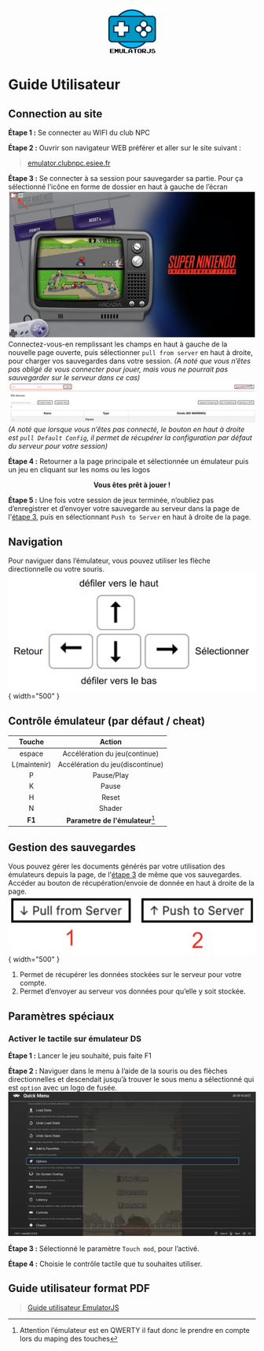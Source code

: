 <p align="center">
    <img src="/img/emulatorjs/logo-light.png" alt="Logo" width="100" height="100"><br>
</p>

# Guide Utilisateur 

## Connection au site 
**Étape 1 :** Se connecter au WIFI du club NPC 

**Étape 2 :** Ouvrir son navigateur WEB préférer et aller sur le site suivant : 
> [emulator.clubnpc.esiee.fr](http://emulator.clubnpc.esiee.fr)

<a id="etape3__"></a>

**Étape 3 :** Se connecter à sa session pour sauvegarder sa partie. Pour ça sélectionné l’icône en forme de dossier en haut à gauche de l’écran
![etape3](../img/emulatorjs/etape3.png)
Connectez-vous-en remplissant les champs en haut à gauche de la nouvelle page ouverte, puis sélectionner `pull from server` en haut à droite, pour charger vos sauvegardes dans votre session. *(A noté que vous n’êtes pas obligé de vous connecter pour jouer, mais vous ne pourrait pas sauvegarder sur le serveur dans ce cas)*
![etape3bis](../img/emulatorjs/etape3bis.png)
*(A noté que lorsque vous n’êtes pas connecté, le bouton en haut à droite est `pull Default Config`, il permet de récupérer la configuration par défaut du serveur pour votre session)*

**Étape 4 :** Retourner a la page principale et sélectionnée un émulateur puis un jeu en cliquant sur les noms ou les logos

<p align="center">
     <strong>Vous êtes prêt à jouer !</strong>
</p>

**Étape 5 :** Une fois votre session de jeux terminée, n’oubliez pas d’enregistrer et d’envoyer votre sauvegarde au serveur dans la page de l'[étape 3](#etape3__), puis en sélectionnant `Push to Server` en haut à droite de la page.

## Navigation
Pour naviguer dans l’émulateur, vous pouvez utiliser les flèche directionnelle ou votre souris.
![navigation](../img/emulatorjs/navigation.png){ width="500" }

## Contrôle émulateur (par défaut / cheat)
| Touche | Action |
|:------:|:------:|
| espace | Accélération du jeu(continue) |
| L(maintenir) | Accélération du jeu(discontinue) |
| P | Pause/Play |
| K | Pause |
| H | Reset |
| N | Shader |
| **F1** | **Parametre de l'émulateur**[^1] |

[^1]: Attention l’émulateur est en QWERTY il faut donc le prendre en compte lors du maping des touches

## Gestion des sauvegardes
Vous pouvez gérer les documents générés par votre utilisation des émulateurs depuis la page, de l'[étape 3](#etape3__) de même que vos sauvegardes. Accéder au bouton de récupération/envoie de donnée en haut à droite de la page.
![save](../img/emulatorjs/save.png){ width="500" }
1. Permet de récupérer les données stockées sur le serveur pour votre compte.
2. Permet d’envoyer au serveur vos données pour qu’elle y soit stockée.

## Paramètres spéciaux

### Activer le tactile sur émulateur DS
**Étape 1 :** Lancer le jeu souhaité, puis faite F1

**Étape 2 :** Naviguer dans le menu à l’aide de la souris ou des flèches directionnelles et descendait jusqu’à trouver le sous menu a sélectionné qui est `option` avec un logo de fusée.
![ds](../img/emulatorjs/ds.png)

**Étape 3 :** Sélectionné le paramètre `Touch mod`, pour l’activé.

**Étape 4 :** Choisie le contrôle tactile que tu souhaites utiliser.

## Guide utilisateur format PDF 
> [Guide utilisateur EmulatorJS](../documents/emulatorjs/Guide%20utilisateur%20-%20emulatorJS.pdf)